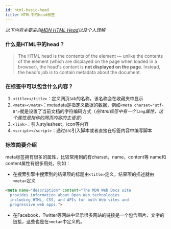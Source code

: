 ```yaml
---
id: html-basic-head  
title: HTML中的head标签  
---
```


*以下内容主要来自[MDN HTML Head](https://developer.mozilla.org/en-US/docs/Learn/HTML/Introduction_to_HTML/The_head_metadata_in_HTML)以及个人理解*
### 什么是HTML中的head？
> The HTML head is the contents of the <head> element — unlike the contents of the <body> element (which are displayed on the page when loaded in a browser), the head's content is **not displayed on the page**. Instead, the head's job is to contain metadata about the document.

### 在<head>标签中可以包含什么内容？
1. `<title></title>`：定义网页tab的名称，该名称会在收藏夹中显示
2. `<meta></meta>`：metadata是指定义数据的数据，例如`<meta charset="utf-8">`就是设置了当前文档的字符编码方式（*在html标签中有一个`lang`属性，这个属性是指你的网页内容的主语言*）
3. `<link>`：引入stylesheet，icon等内容
4. `<script></script>`：通过src引入脚本或者直接在标签内容中编写脚本
### <meta>标签简要介绍
meta标签拥有很多的属性，比较常用到的有charset，name，content等
name和content属性有很多用处，例如：
* 在搜索引擎中搜索到的结果项的标题由`<title>`定义，结果项的描述就由`<meta>`定义
```html 
<meta name="description" content="The MDN Web Docs site 
  provides information about Open Web technologies 
  including HTML, CSS, and APIs for both Web sites and 
  progressive web apps.">
```
* 在Facebook，Twitter等网站中显示很多网站的链接是一个包含图片、文字的链接，这些也是在`<meta>`中定义的。
